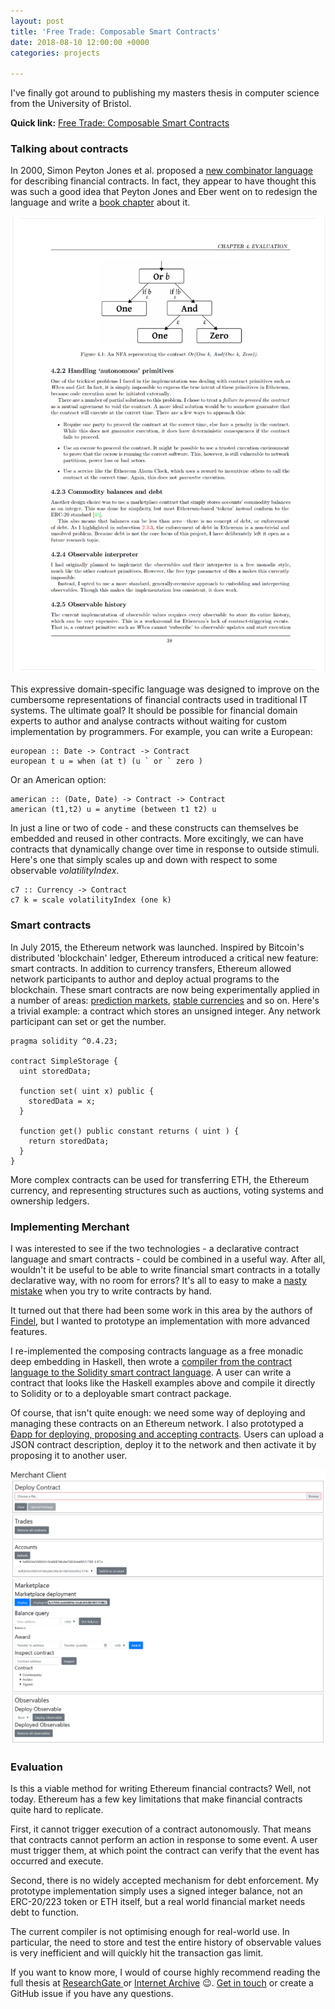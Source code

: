```yaml
---
layout: post
title: 'Free Trade: Composable Smart Contracts'
date: 2018-08-10 12:00:00 +0000
categories: projects

---
```

I've finally got around to publishing my masters thesis in computer science from the University of Bristol.

**Quick link:** [Free Trade: Composable Smart Contracts](https://www.researchgate.net/publication/326693413_Free_Trade_Composable_Smart_Contracts)

### Talking about contracts

In 2000, Simon Peyton Jones et al. proposed a [new combinator language](https://www.microsoft.com/en-us/research/publication/composing-contracts-an-adventure-in-financial-engineering/) for describing financial contracts. In fact, they appear to have thought this was such a good idea that Peyton Jones and Eber went on to redesign the language and write a [book chapter](https://www.microsoft.com/en-us/research/wp-content/uploads/2000/09/pj-eber.pdf) about it.

[![](/assets/2018-08-10-thesis-free-trade/free-trade.png)](https://www.researchgate.net/publication/326693413_Free_Trade_Composable_Smart_Contracts)

This expressive domain-specific language was designed to improve on the cumbersome representations of financial contracts used in traditional IT systems. The ultimate goal? It should be possible for financial domain experts to author and analyse contracts without waiting for custom implementation by programmers. For example, you can write a European:

    european :: Date -> Contract -> Contract
    european t u = when (at t) (u ` or ` zero )

Or an American option:

    american :: (Date, Date) -> Contract -> Contract
    american (t1,t2) u = anytime (between t1 t2) u

In just a line or two of code - and these constructs can themselves be embedded and reused in other contracts. More excitingly, we can have contracts that dynamically change over time in response to outside stimuli. Here's one that simply scales up and down with respect to some observable _volatilityIndex_.

    c7 :: Currency -> Contract
    c7 k = scale volatilityIndex (one k)

### Smart contracts

In July 2015, the Ethereum network was launched. Inspired by Bitcoin's distributed 'blockchain' ledger, Ethereum introduced a critical new feature: smart contracts. In addition to currency transfers, Ethereum allowed network participants to author and deploy actual programs to the blockchain. These smart contracts are now being experimentally applied in a number of areas: [prediction markets](https://gnosis.pm/), [stable currencies](https://makerdao.com/) and so on. Here's a trivial example: a contract which stores an unsigned integer. Any network participant can set or get the number.

    pragma solidity ^0.4.23;
    
    contract SimpleStorage {
      uint storedData;
      
      function set( uint x) public {
        storedData = x;
      }
      
      function get() public constant returns ( uint ) {
        return storedData;
      }
    }

More complex contracts can be used for transferring ETH, the Ethereum currency, and representing structures such as auctions, voting systems and ownership ledgers.

### Implementing Merchant

I was interested to see if the two technologies - a declarative contract language and smart contracts - could be combined in a useful way. After all, wouldn't it be useful to be able to write financial smart contracts in a totally declarative way, with no room for errors? It's all to easy to make a [nasty mistake](https://en.wikipedia.org/wiki/The_DAO_(organization)) when you try to write contracts by hand.

It turned out that there had been some work in this area by the authors of [Findel](http://publications.uni.lu/bitstream/10993/30975/1/Findel_2017-03-08-CR.pdf), but I wanted to prototype an implementation with more advanced features.

I re-implemented the composing contracts language as a free monadic deep embedding in Haskell, then wrote a [compiler from the contract language to the Solidity smart contract language](https://github.com/rossng/merchant/). A user can write a contract that looks like the Haskell examples above and compile it directly to Solidity or to a deployable smart contract package.

Of course, that isn't quite enough: we need some way of deploying and managing these contracts on an Ethereum network. I also prototyped a [Đapp for deploying, proposing and accepting contracts](https://github.com/rossng/merchant-client). Users can upload a JSON contract description, deploy it to the network and then activate it by proposing it to another user.

![](/assets/2018-08-10-thesis-free-trade/dapp-screenshot.png)

### Evaluation

Is this a viable method for writing Ethereum financial contracts? Well, not today. Ethereum has a few key limitations that make financial contracts quite hard to replicate.

First, it cannot trigger execution of a contract autonomously. That means that contracts cannot perform an action in response to some event. A user must trigger them, at which point the contract can verify that the event has occurred and execute.

Second, there is no widely accepted mechanism for debt enforcement. My prototype implementation simply uses a signed integer balance, not an ERC-20/223 token or ETH itself, but a real world financial market needs debt to function.

The current compiler is not optimising enough for real-world use. In particular, the need to store and test the entire history of observable values is very inefficient and will quickly hit the transaction gas limit.

If you want to know more, I would of course highly recommend reading the full thesis at [ResearchGate ](https://www.researchgate.net/publication/326693413_Free_Trade_Composable_Smart_Contracts)or [Internet Archive](https://archive.org/details/free-trade-composable-smart-contracts) 😉. [Get in touch](http://www.rossng.eu/about/) or create a GitHub issue if you have any questions.